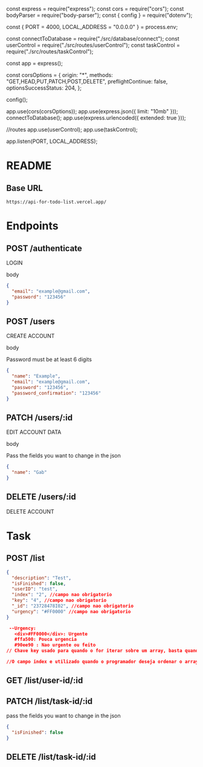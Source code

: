 const express = require("express");
const cors = require("cors");
const bodyParser = require("body-parser");
const { config } = require("dotenv");

const { PORT = 4000, LOCAL_ADDRESS = "0.0.0.0" } = process.env;

const connectToDatabase = require("./src/database/connect");
const userControl = require("./src/routes/userControl");
const taskControl = require("./src/routes/taskControl");

const app = express();

const corsOptions = {
  origin: "*",
  methods: "GET,HEAD,PUT,PATCH,POST,DELETE",
  preflightContinue: false,
  optionsSuccessStatus: 204,
};

config();

app.use(cors(corsOptions));
app.use(express.json({ limit: "10mb" }));
connectToDatabase();
app.use(express.urlencoded({ extended: true }));

//routes
app.use(userControl);
app.use(taskControl);

app.listen(PORT, LOCAL_ADDRESS);


# README

## Base URL

```
https://api-for-todo-list.vercel.app/
```

# Endpoints

## POST /authenticate

LOGIN

body

```json
{
  "email": "example@gmail.com",
  "password": "123456"
}
```

## POST /users

CREATE ACCOUNT

body

Password must be at least 6 digits

```json
{
  "name": "Example",
  "email": "example@gmail.com",
  "password": "123456",
  "password_confirmation": "123456"
}
```

## PATCH /users/:id

EDIT ACCOUNT DATA

body

Pass the fields you want to change in the json

```json
{
  "name": "Gab"
}
```

## DELETE /users/:id

DELETE ACCOUNT

# Task

## POST /list

```json
{
  "description": "Test",
  "isFinished": false,
  "userID": "test",
  "index": "2", //campo nao obrigatorio
  "key": "4", //campo nao obrigatorio
  "_id": "23728478I02", //campo nao obrigatorio
  "urgency": "#FF0000" //campo nao obrigatorio
}

 --Urgency:
   <div>#FF0000</div>: Urgente
   #ffa500: Pouca urgencia
   #90ee90 : Nao urgente ou feito
// Chave key usado para quando o for iterar sobre um array, basta quando for adicionar o item no backend enviar um numero aleatorio. Obs: os numeros nao podem se repetir,

//O campo index e utilizado quando o programador deseja ordenar o array no frontend
```

## GET /list/user-id/:id

## PATCH /list/task-id/:id

pass the fields you want to change in the json

```json
{
  "isFinished": false
}
```

## DELETE /list/task-id/:id

